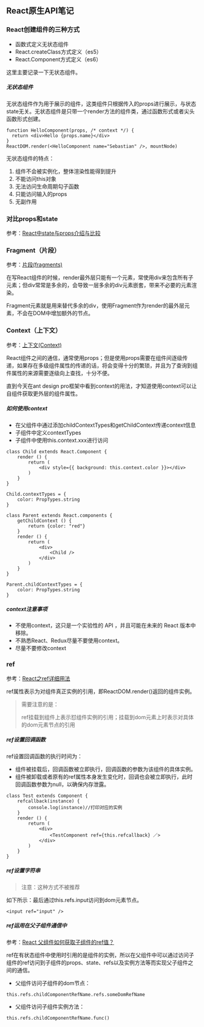 ## React原生API笔记

### React创建组件的三种方式
- 函数式定义无状态组件
- React.createClass方式定义（es5）
- React.Component方式定义（es6）

这里主要记录一下无状态组件。

##### 无状态组件
无状态组件作为用于展示的组件，这类组件只根据传入的props进行展示，与状态state无关。无状态组件是只带一个render方法的组件类，通过函数形式或者尖头函数形式创建。

```
function HelloComponent(props, /* context */) {
  return <div>Hello {props.name}</div>
}
ReactDOM.render(<HelloComponent name="Sebastian" />, mountNode) 
```
无状态组件的特点：

1. 组件不会被实例化，整体渲染性能得到提升
2. 不能访问this对象
3. 无法访问生命周期勾子函数
4. 只能访问输入的props
5. 无副作用

### 对比props和state
参考：[React中state与props介绍与比较](https://www.cnblogs.com/ZSG-DoBestMe/p/5293457.html)

### Fragment（片段）

参考：[片段(fragments)](http://www.css88.com/react/docs/fragments.html)

在写React组件的时候，render最外层只能有一个元素，常使用div来包含所有子元素；但div常常是多余的，会导致一层多余的div元素嵌套，带来不必要的元素渲染。

Fragment元素就是用来替代多余的div，使用Fragment作为render的最外层元素，不会在DOM中增加额外的节点。

### Context（上下文）

参考：[上下文(Context)](http://www.css88.com/react/docs/context.html)

React组件之间的通信，通常使用props；但是使用props需要在组件间逐级传递，如果存在多级组件属性的传递的话，将会变得十分的繁琐，并且为了查询到组件属性的来源需要逐级向上查找，十分不便。

直到今天在ant design pro框架中看到context的用法，才知道使用context可以让自组件获取更外层的组件属性。

##### 如何使用context
- 在父组件中通过添加childContextTypes和getChildContext传递context信息
- 子组件中定义contextTypes
- 子组件中使用this.context.xxx进行访问

```
class Child extends React.Component {
	render () {
		return (
			<div style={{ background: this.context.color }}></div>
		)
	}
}

Child.contextTypes = {
	color: PropTypes.string
}

class Parent extends React.components {
	getChildContext () {
		return {color: "red"}
	}
	render () {
		return (
			<div>
				<Child />
			</div>
		)
	}
}

Parent.childContextTypes = {
	color: PropTypes.string
}
```
##### context注意事项
- 不使用context，这只是一个实验性的 API ，并且可能在未来的 React 版本中移除。
- 不熟悉React、Redux尽量不要使用context。
- 尽量不要修改context

### ref
参考：[React之ref详细用法](https://segmentfault.com/a/1190000008665915)

ref属性表示为对组件真正实例的引用，即ReactDOM.render()返回的组件实例。

> 需要注意的是：
> 
> ref挂载到组件上表示怼组件实例的引用；挂载到dom元素上时表示对具体的dom元素节点的引用

##### ref设置回调函数
ref设置回调函数的执行时间为：

- 组件被挂载后，回调函数被立即执行，回调函数的参数为该组件的具体实例。
- 组件被卸载或者原有的ref属性本身发生变化时，回调也会被立即执行，此时回调函数参数为null，以确保内存泄露。

```
class Test extends Component {
	refcallback(instance) {
		console.log(instance)//打印对应的实例
	}
	render () {
		return (
			<div>
				<TestComponent ref={this.refcallback} ／>
			</div>
		)
	}
}
```

##### ref设置字符串
> 注意：这种方式不被推荐

如下所示：最后通过this.refs.input访问到dom元素节点。

```
<input ref="input" />
```

##### ref运用在父子组件通信中
参考：[React 父组件如何获取子组件的ref值？](https://segmentfault.com/q/1010000006253845)

ref在有状态组件中使用时引用的是组件的实例，所以在父组件中可以通过访问子组件的ref访问到子组件的props、state、refs以及实例方法等而实现父子组件之间的通信。

- 父组件访问子组件的dom节点：

```
this.refs.childComponentRefName.refs.someDomRefName
```

- 父组件访问子组件实例方法：

```
this.refs.childComponentRefName.func()
```